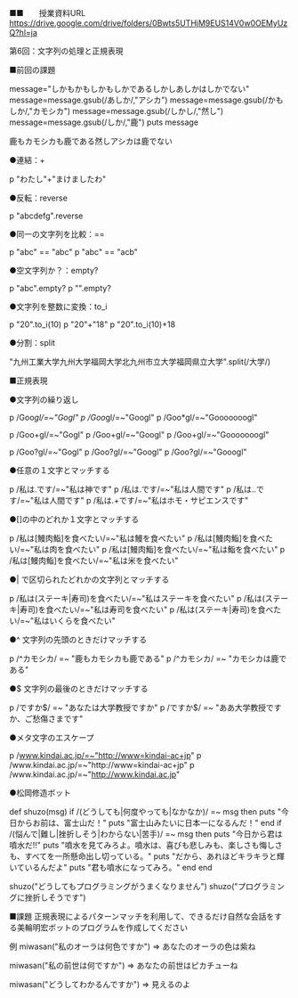 ■■　　授業資料URL
https://drive.google.com/drive/folders/0Bwts5UTHjM9EUS14V0w0OEMyUzQ?hl=ja

第6回：文字列の処理と正規表現

■前回の課題

message="しかもかもしかもしかであるしかしあしかはしかでない"
message=message.gsub(/あしか/,"アシカ") 
message=message.gsub(/かもしか/,"カモシカ") 
message=message.gsub(/しかし/,"然し") 
message=message.gsub(/しか/,"鹿") 
puts message

鹿もカモシカも鹿である然しアシカは鹿でない

●連結：+

p "わたし"+"まけましたわ"

●反転：reverse

p "abcdefg".reverse

●同一の文字列を比較：==

p "abc" == "abc"
p "abc" == "acb"

●空文字列か？：empty?

p "abc".empty?
p "".empty?

●文字列を整数に変換：to_i

p "20".to_i(10)
p "20"+"18"
p "20".to_i(10)+18

●分割：split

"九州工業大学九州大学福岡大学北九州市立大学福岡県立大学".split(/大学/)


■正規表現

●文字列の繰り返し

p /Goo*gl/=~"Gogl"
p /Goo*gl/=~"Googl"
p /Goo*gl/=~"Gooooooogl"

p /Goo+gl/=~"Gogl"
p /Goo+gl/=~"Googl"
p /Goo+gl/=~"Gooooooogl"

p /Goo?gl/=~"Gogl"
p /Goo?gl/=~"Googl"
p /Goo?gl/=~"Gooogl"

●任意の１文字とマッチする

p /私は.です/=~"私は神です"
p /私は.です/=~"私は人間です"
p /私は..です/=~"私は人間です"
p /私は.+です/=~"私はホモ・サピエンスです"

●[]の中のどれか１文字とマッチする

p /私は[鰻肉鮨]を食べたい/=~"私は鰻を食べたい"
p /私は[鰻肉鮨]を食べたい/=~"私は肉を食べたい"
p /私は[鰻肉鮨]を食べたい/=~"私は鮨を食べたい"
p /私は[鰻肉鮨]を食べたい/=~"私は米を食べたい"

●| で区切られたどれかの文字列とマッチする

p /私は(ステーキ|寿司)を食べたい/=~"私はステーキを食べたい"
p /私は(ステーキ|寿司)を食べたい/=~"私は寿司を食べたい"
p /私は(ステーキ|寿司)を食べたい/=~"私はいくらを食べたい"

●^	文字列の先頭のときだけマッチする

p /^カモシカ/ =~ "鹿もカモシカも鹿である"
p /^カモシカ/ =~ "カモシカは鹿である"

●$ 文字列の最後のときだけマッチする

p /ですか$/ =~ "あなたは大学教授ですか"
p /ですか$/ =~ "ああ大学教授ですか、ご愁傷さまです"

●メタ文字のエスケープ

p /www.kindai.ac.jp/=~"http://www=kindai-ac+jp"
p /www\.kindai\.ac\.jp/=~"http://www=kindai-ac+jp"
p /www\.kindai\.ac\.jp/=~"http://www.kindai.ac.jp"

●松岡修造ボット

def shuzo(msg)
  if /(どうしても|何度やっても|なかなか)/ =~ msg 
  then
    puts "今日からお前は、富士山だ！"
    puts "富士山みたいに日本一になるんだ！"
  end
  if /(悩んで|難し|挫折しそう|わからない|苦手)/ =~ msg 
  then
    puts "今日から君は噴水だ!!"
    puts "噴水を見てみろよ。噴水は、喜びも悲しみも、楽しさも悔しさも、すべてを一所懸命出し切っている。"
    puts "だから、あれほどキラキラと輝いているんだよ"
    puts "君も噴水になってみろ。"
  end
end

shuzo("どうしてもプログラミングがうまくなりません")
shuzo("プログラミングに挫折しそうです")

■課題
正規表現によるパターンマッチを利用して、できるだけ自然な会話をする美輪明宏ボットのプログラムを作成してください

例
miwasan("私のオーラは何色ですか")
=> あなたのオーラの色は紫ね

miwasan("私の前世は何ですか")
=> あなたの前世はピカチューね

miwasan("どうしてわかるんですか")
=> 見えるのよ



